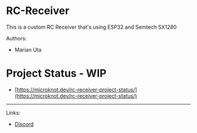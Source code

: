 # RC-Receiver
This is a custom RC Receiver that's using ESP32 and Semtech SX1280

Authors:
- Marian Uta

# Project Status - WIP
- [https://microknot.dev/rc-receiver-project-status/](https://microknot.dev/rc-receiver-project-status/)

---
Links:
- [Discord](https://discord.gg/eHyz2aJ6)
